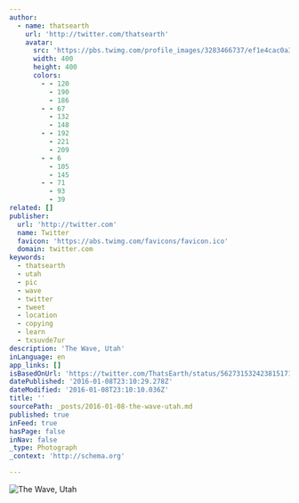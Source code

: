 ```yaml
---
author:
  - name: thatsearth
    url: 'http://twitter.com/thatsearth'
    avatar:
      src: 'https://pbs.twimg.com/profile_images/3283466737/ef1e4cac0a36503f0a8a5c4afad0d4d8_400x400.jpeg'
      width: 400
      height: 400
      colors:
        - - 120
          - 190
          - 186
        - - 67
          - 132
          - 148
        - - 192
          - 221
          - 209
        - - 6
          - 105
          - 145
        - - 71
          - 93
          - 39
related: []
publisher:
  url: 'http://twitter.com'
  name: Twitter
  favicon: 'https://abs.twimg.com/favicons/favicon.ico'
  domain: twitter.com
keywords:
  - thatsearth
  - utah
  - pic
  - wave
  - twitter
  - tweet
  - location
  - copying
  - learn
  - txsuvde7ur
description: 'The Wave, Utah'
inLanguage: en
app_links: []
isBasedOnUrl: 'https://twitter.com/ThatsEarth/status/562731532423815171'
datePublished: '2016-01-08T23:10:29.278Z'
dateModified: '2016-01-08T23:10:10.036Z'
title: ''
sourcePath: _posts/2016-01-08-the-wave-utah.md
published: true
inFeed: true
hasPage: false
inNav: false
_type: Photograph
_context: 'http://schema.org'

---
```

![The Wave&comma; Utah](https://pbs.twimg.com/media/B885WODIgAI0ybt.jpg:large)